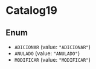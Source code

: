 # Catalog19

## Enum

* `ADICIONAR` (value: `"ADICIONAR"`)
* `ANULADO` (value: `"ANULADO"`)
* `MODIFICAR` (value: `"MODIFICAR"`)
